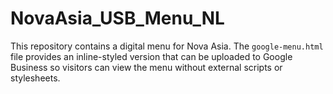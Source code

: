# NovaAsia_USB_Menu_NL

This repository contains a digital menu for Nova Asia. The `google-menu.html` file provides
an inline-styled version that can be uploaded to Google Business so visitors can view the menu
without external scripts or stylesheets.
